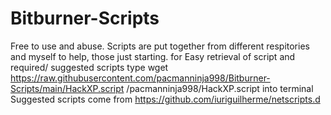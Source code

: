 # Bitburner-Scripts
Free to use and abuse.
Scripts are put together from different respitories and myself to help, those just starting.
for Easy retrieval of script and required/ suggested scripts type
wget https://raw.githubusercontent.com/pacmanninja998/Bitburner-Scripts/main/HackXP.script /pacmanninja998/HackXP.script
into terminal
Suggested scripts come from https://github.com/iuriguilherme/netscripts.d
